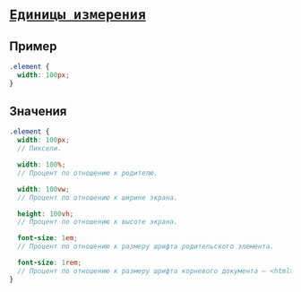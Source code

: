 # [`Единицы измерения`](../index.md)

## Пример

```css
.element {
  width: 100px;
}
```

## Значения

```scss
.element {
  width: 100px;
  // Пиксели.

  width: 100%;
  // Процент по отношению к родителю.

  width: 100vw;
  // Процент по отношению к ширине экрана.

  height: 100vh;
  // Процент по отношению к высоте экрана.

  font-size: 1em;
  // Процент по отношению к размеру шрифта родительского элемента.

  font-size: 1rem;
  // Процент по отношению к размеру шрифта корневого документа — <html> (по умолчанию 16px).
}
```
